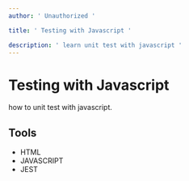 ```yaml
---
author: ' Unauthorized '

title: ' Testing with Javascript '

description: ' learn unit test with javascript '
---
```


# Testing with Javascript

how to unit test with javascript.

## Tools

-   HTML
-   JAVASCRIPT
-   JEST
